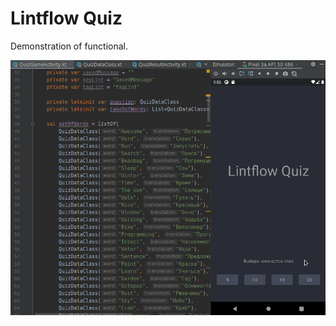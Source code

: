 # Lintflow Quiz

Demonstration of functional.

![Lintflow - demonstration of functional](lint-flow-quiz.gif)
